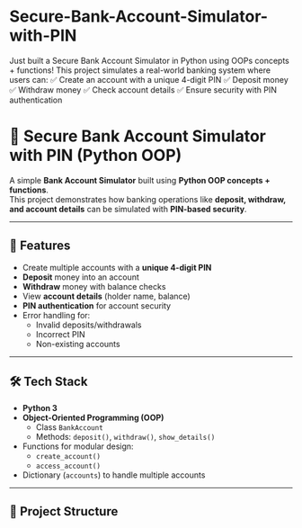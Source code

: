 # Secure-Bank-Account-Simulator-with-PIN
Just built a Secure Bank Account Simulator in Python using OOPs concepts + functions!  This project simulates a real-world banking system where users can: ✅ Create an account with a unique 4-digit PIN ✅ Deposit money ✅ Withdraw money ✅ Check account details ✅ Ensure security with PIN authentication


# 🏦 Secure Bank Account Simulator with PIN (Python OOP)

A simple **Bank Account Simulator** built using **Python OOP concepts + functions**.  
This project demonstrates how banking operations like **deposit, withdraw, and account details** can be simulated with **PIN-based security**.

---

## 🚀 Features
- Create multiple accounts with a **unique 4-digit PIN**
- **Deposit** money into an account
- **Withdraw** money with balance checks
- View **account details** (holder name, balance)
- **PIN authentication** for account security
- Error handling for:
  - Invalid deposits/withdrawals
  - Incorrect PIN
  - Non-existing accounts

---

## 🛠️ Tech Stack
- **Python 3**
- **Object-Oriented Programming (OOP)**
  - Class `BankAccount`
  - Methods: `deposit()`, `withdraw()`, `show_details()`
- Functions for modular design:  
  - `create_account()`
  - `access_account()`
- Dictionary (`accounts`) to handle multiple accounts

---

## 📂 Project Structure

